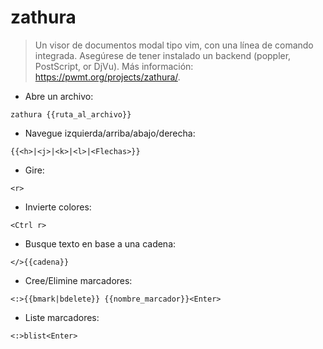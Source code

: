 # zathura

> Un visor de documentos modal tipo vim, con una línea de comando integrada.
> Asegúrese de tener instalado un backend (poppler, PostScript, or DjVu).
> Más información: <https://pwmt.org/projects/zathura/>.

- Abre un archivo:

`zathura {{ruta_al_archivo}}`

- Navegue izquierda/arriba/abajo/derecha:

`{{<h>|<j>|<k>|<l>|<Flechas>}}`

- Gire:

`<r>`

- Invierte colores:

`<Ctrl r>`

- Busque texto en base a una cadena:

`</>{{cadena}}`

- Cree/Elimine marcadores:

`<:>{{bmark|bdelete}} {{nombre_marcador}}<Enter>`

- Liste marcadores:

`<:>blist<Enter>`
